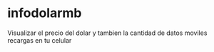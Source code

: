 # infodolarmb
Visualizar el precio del dolar y tambien la cantidad de datos moviles recargas en tu celular

